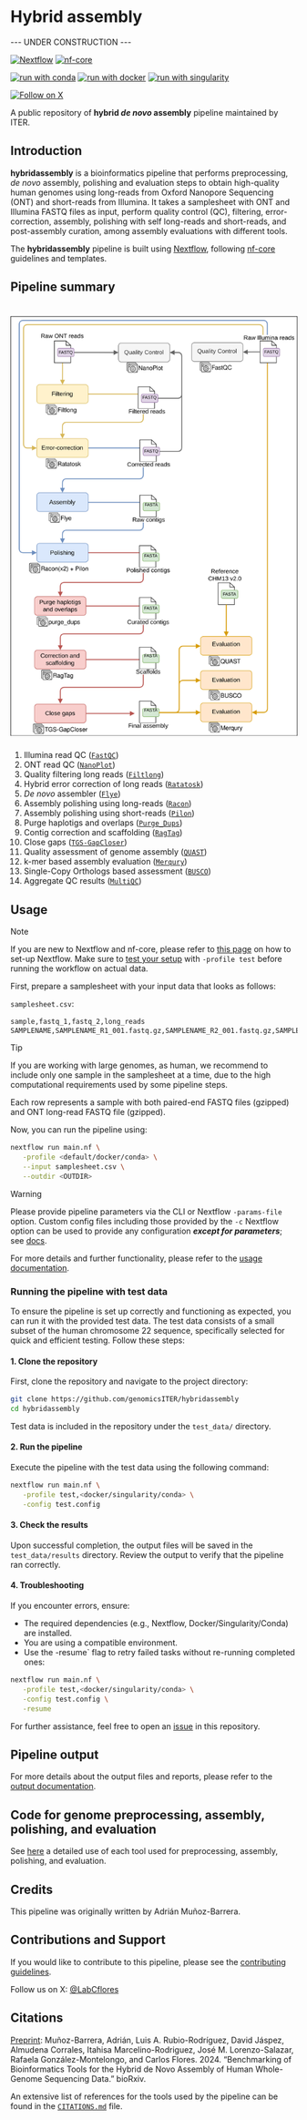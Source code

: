 # Hybrid assembly

--- UNDER CONSTRUCTION ---

<!--[![GitHub Actions CI Status](https://github.com/nf-core/viralrecon/workflows/nf-core%20CI/badge.svg)](https://github.com/nf-core/viralrecon/actions?query=workflow%3A%22nf-core+CI%22)
[![GitHub Actions Linting Status](https://github.com/nf-core/viralrecon/workflows/nf-core%20linting/badge.svg)](https://github.com/nf-core/viralrecon/actions?query=workflow%3A%22nf-core+linting%22)
[![AWS CI](https://img.shields.io/badge/CI%20tests-full%20size-FF9900?logo=Amazon%20AWS)](https://nf-co.re/viralrecon/results)
[![Cite with Zenodo](http://img.shields.io/badge/DOI-10.5281/zenodo.3901628-1073c8)](https://doi.org/10.5281/zenodo.3901628)
-->

[![Nextflow](https://img.shields.io/badge/nextflow%20DSL2-%E2%89%A524.04.2-23aa62.svg)](https://www.nextflow.io/)
[![nf-core](https://img.shields.io/badge/build_using-nf--core-1a9655)](https://nf-co.re/)

[![run with conda](http://img.shields.io/badge/run%20with-conda-3EB049?labelColor=000000&logo=anaconda)](https://docs.conda.io/en/latest/)
[![run with docker](https://img.shields.io/badge/run%20with-docker-0db7ed?labelColor=000000&logo=docker)](https://www.docker.com/)
[![run with singularity](https://img.shields.io/badge/run%20with-singularity-1d355c.svg?labelColor=000000)](https://sylabs.io/docs/)

[![Follow on X](http://img.shields.io/badge/%40LabCFlores-1DA1F2?labelColor=000000&logo=X)](https://x.com/LabCFlores)
<!--[![Get help on Slack](http://img.shields.io/badge/slack-nf--core%20%23viralrecon-4A154B?labelColor=000000&logo=slack)](https://nfcore.slack.com/channels/viralrecon)
[![Watch on YouTube](http://img.shields.io/badge/youtube-nf--core-FF0000?labelColor=000000&logo=youtube)](https://www.youtube.com/c/nf-core)-->

A public repository of **hybrid *de novo* assembly** pipeline maintained by ITER.

## Introduction

**hybridassembly** is a bioinformatics pipeline that performs preprocessing, *de novo* assembly, polishing and evaluation steps to obtain high-quality human genomes using long-reads from Oxford Nanopore Sequencing (ONT) and short-reads from Illumina. It takes a samplesheet with ONT and Illumina FASTQ files as input, perform quality control (QC), filtering, error-correction, assembly, polishing with self long-reads and short-reads, and post-assembly curation, among assembly evaluations with different tools.

The **hybridassembly** pipeline is built using [Nextflow](https://www.nextflow.io/), following [nf-core](https://nf-co.re) guidelines and templates.

## Pipeline summary

<h1>
  <picture>
    <source media="(prefers-color-scheme: dark)" srcset="docs/images/Simplified pipeline.drawio.svg">
    <img alt="Hybrid assembly pipeline" src="docs/images/Simplified pipeline.drawio.svg">
  </picture>
</h1>

1. Illumina read QC ([`FastQC`](https://www.bioinformatics.babraham.ac.uk/projects/fastqc/))
2. ONT read QC ([`NanoPlot`](https://github.com/wdecoster/NanoPlot))
3. Quality filtering long reads ([`Filtlong`](https://github.com/rrwick/Filtlong))
4. Hybrid error correction of long reads ([`Ratatosk`](https://github.com/DecodeGenetics/Ratatosk))
5. *De novo* assembler ([`Flye`](https://github.com/fenderglass/Flye))
6. Assembly polishing using long-reads ([`Racon`](https://github.com/isovic/racon))
7. Assembly polishing using short-reads ([`Pilon`](https://github.com/broadinstitute/pilon))
8. Purge haplotigs and overlaps ([`Purge_Dups`](https://github.com/dfguan/purge_dups))
9. Contig correction and scaffolding ([`RagTag`](https://github.com/malonge/RagTag))
10. Close gaps ([`TGS-GapCloser`](https://github.com/BGI-Qingdao/TGS-GapCloser))
11. Quality assessment of genome assembly ([`QUAST`](https://quast.sourceforge.net/))
12. k-mer based assembly evaluation ([`Merqury`](https://github.com/marbl/merqury))
13. Single-Copy Orthologs based assessment ([`BUSCO`](https://busco.ezlab.org/))
14. Aggregate QC results ([`MultiQC`](http://multiqc.info/))

## Usage

> [!NOTE]
> If you are new to Nextflow and nf-core, please refer to [this page](https://nf-co.re/docs/usage/installation) on how to set-up Nextflow. Make sure to [test your setup](https://nf-co.re/docs/usage/introduction#how-to-run-a-pipeline) with `-profile test` before running the workflow on actual data.

First, prepare a samplesheet with your input data that looks as follows:

`samplesheet.csv`:

```csv
sample,fastq_1,fastq_2,long_reads
SAMPLENAME,SAMPLENAME_R1_001.fastq.gz,SAMPLENAME_R2_001.fastq.gz,SAMPLENAME_LR.fastq.gz
```

> [!TIP]
> If you are working with large genomes, as human, we recommend to include only one sample in the samplesheet at a time, due to the high computational requirements used by some pipeline steps.

Each row represents a sample with both paired-end FASTQ files (gzipped) and ONT long-read FASTQ file (gzipped).

Now, you can run the pipeline using:

```bash
nextflow run main.nf \
   -profile <default/docker/conda> \
   --input samplesheet.csv \
   --outdir <OUTDIR>
```

> [!WARNING]
> Please provide pipeline parameters via the CLI or Nextflow `-params-file` option. Custom config files including those provided by the `-c` Nextflow option can be used to provide any configuration _**except for parameters**_;
> see [docs](https://nf-co.re/usage/configuration#custom-configuration-files).

For more details and further functionality, please refer to the [usage documentation](docs/usage.md).

### Running the pipeline with test data

To ensure the pipeline is set up correctly and functioning as expected, you can run it with the provided test data. The test data consists of a small subset of the human chromosome 22 sequence, specifically selected for quick and efficient testing. Follow these steps:

#### 1. Clone the repository

First, clone the repository and navigate to the project directory:

```bash
git clone https://github.com/genomicsITER/hybridassembly
cd hybridassembly
```

Test data is included in the repository under the `test_data/` directory.

#### 2. Run the pipeline

Execute the pipeline with the test data using the following command:

```bash
nextflow run main.nf \
   -profile test,<docker/singularity/conda> \
   -config test.config
```

#### 3. Check the results

Upon successful completion, the output files will be saved in the `test_data/results` directory. Review the output to verify that the pipeline ran correctly.

#### 4. Troubleshooting

If you encounter errors, ensure:

- The required dependencies (e.g., Nextflow, Docker/Singularity/Conda) are installed.
- You are using a compatible environment.
- Use the -resume` flag to retry failed tasks without re-running completed ones:

```bash
nextflow run main.nf \
   -profile test,<docker/singularity/conda> \
   -config test.config \
   -resume
```

For further assistance, feel free to open an [issue](https://github.com/genomicsITER/hybridassembly/issues) in this repository.

## Pipeline output

For more details about the output files and reports, please refer to the [output documentation](docs/output.md).

## Code for genome preprocessing, assembly, polishing, and evaluation

See [here](docs/benchmarking_code.md) a detailed use of each tool used for preprocessing, assembly, polishing, and evaluation.

## Credits

This pipeline was originally written by Adrián Muñoz-Barrera.

<!-- TODO Add the reference to the paper -->

<!-- TODO Add funding -->

## Contributions and Support

If you would like to contribute to this pipeline, please see the [contributing guidelines](.github/CONTRIBUTING.md).

Follow us on X: [@LabCflores](https://x.com/LabCflores)

## Citations

[Preprint](https://www.biorxiv.org/content/10.1101/2024.05.28.595812v1): Muñoz-Barrera, Adrián, Luis A. Rubio-Rodríguez, David Jáspez, Almudena Corrales, Itahisa Marcelino-Rodriguez, José M. Lorenzo-Salazar, Rafaela González-Montelongo, and Carlos Flores. 2024. “Benchmarking of Bioinformatics Tools for the Hybrid de Novo Assembly of Human Whole-Genome Sequencing Data.” bioRxiv.

An extensive list of references for the tools used by the pipeline can be found in the [`CITATIONS.md`](CITATIONS.md) file.
